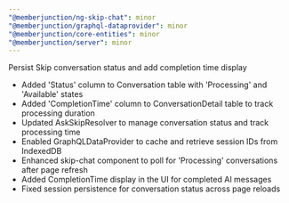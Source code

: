 ```yaml
---
"@memberjunction/ng-skip-chat": minor
"@memberjunction/graphql-dataprovider": minor
"@memberjunction/core-entities": minor
"@memberjunction/server": minor
---
```


Persist Skip conversation status and add completion time display

  - Added 'Status' column to Conversation table with 'Processing' and 'Available' states
  - Added 'CompletionTime' column to ConversationDetail table to track processing duration
  - Updated AskSkipResolver to manage conversation status and track processing time
  - Enabled GraphQLDataProvider to cache and retrieve session IDs from IndexedDB 
  - Enhanced skip-chat component to poll for 'Processing' conversations after page refresh
  - Added CompletionTime display in the UI for completed AI messages
  - Fixed session persistence for conversation status across page reloads